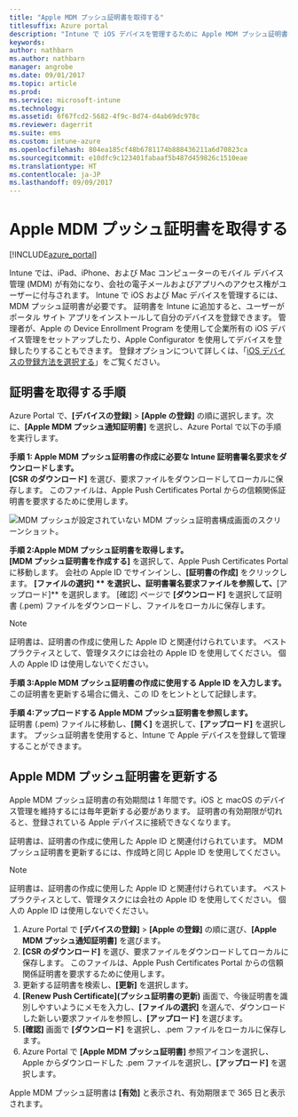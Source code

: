 ```yaml
---
title: "Apple MDM プッシュ証明書を取得する"
titlesuffix: Azure portal
description: "Intune で iOS デバイスを管理するために Apple MDM プッシュ証明書を取得する手順について説明します。\""
keywords: 
author: nathbarn
ms.author: nathbarn
manager: angrobe
ms.date: 09/01/2017
ms.topic: article
ms.prod: 
ms.service: microsoft-intune
ms.technology: 
ms.assetid: 6f67fcd2-5682-4f9c-8d74-d4ab69dc978c
ms.reviewer: dagerrit
ms.suite: ems
ms.custom: intune-azure
ms.openlocfilehash: 804ea185cf48b6781174b888436211a6d70823ca
ms.sourcegitcommit: e10dfc9c123401fabaaf5b487d459826c1510eae
ms.translationtype: HT
ms.contentlocale: ja-JP
ms.lasthandoff: 09/09/2017
---
```

# <a name="get-an-apple-mdm-push-certificate"></a>Apple MDM プッシュ証明書を取得する

[!INCLUDE[azure_portal](./includes/azure_portal.md)]

Intune では、iPad、iPhone、および Mac コンピューターのモバイル デバイス管理 (MDM) が有効になり、会社の電子メールおよびアプリへのアクセス権がユーザーに付与されます。 Intune で iOS および Mac デバイスを管理するには、MDM プッシュ証明書が必要です。 証明書を Intune に追加すると、ユーザーがポータル サイト アプリをインストールして自分のデバイスを登録できます。 管理者が、Apple の Device Enrollment Program を使用して企業所有の iOS デバイス管理をセットアップしたり、Apple Configurator を使用してデバイスを登録したりすることもできます。 登録オプションについて詳しくは、「[iOS デバイスの登録方法を選択する](enrollment-method-choose-ios.md)」をご覧ください。

## <a name="steps-to-get-your-certificate"></a>証明書を取得する手順
Azure Portal で、**[デバイスの登録]**  >  **[Apple の登録]** の順に選択します。次に、**[Apple MDM プッシュ通知証明書]** を選択し、Azure Portal で以下の手順を実行します。

**手順 1: Apple MDM プッシュ証明書の作成に必要な Intune 証明書署名要求をダウンロードします。**<br>
**[CSR のダウンロード]** を選び、要求ファイルをダウンロードしてローカルに保存します。 このファイルは、Apple Push Certificates Portal からの信頼関係証明書を要求するために使用します。

  ![MDM プッシュが設定されていない MDM プッシュ証明書構成画面のスクリーンショット。](./media/create-mdm-push-certificate.png)

**手順 2:Apple MDM プッシュ証明書を取得します。**<br>
**[MDM プッシュ証明書を作成する]** を選択して、Apple Push Certificates Portal に移動します。 会社の Apple ID でサインインし、**[証明書の作成]** をクリックします。 **[ファイルの選択] ** を選択し、証明書署名要求ファイルを参照して、**[アップロード]** を選択します。 [確認] ページで **[ダウンロード]** を選択して証明書 (.pem) ファイルをダウンロードし、ファイルをローカルに保存します。

> [!NOTE]
> 証明書は、証明書の作成に使用した Apple ID と関連付けられています。 ベスト プラクティスとして、管理タスクには会社の Apple ID を使用してください。 個人の Apple ID は使用しないでください。

**手順 3:Apple MDM プッシュ証明書の作成に使用する Apple ID を入力します。**<br>
この証明書を更新する場合に備え、この ID をヒントとして記録します。

**手順 4:アップロードする Apple MDM プッシュ証明書を参照します。**<br>
証明書 (.pem) ファイルに移動し、**[開く]** を選択して、**[アップロード]** を選択します。 プッシュ証明書を使用すると、Intune で Apple デバイスを登録して管理することができます。

## <a name="renew-apple-mdm-push-certificate"></a>Apple MDM プッシュ証明書を更新する
Apple MDM プッシュ証明書の有効期間は 1 年間です。iOS と macOS のデバイス管理を維持するには毎年更新する必要があります。 証明書の有効期限が切れると、登録されている Apple デバイスに接続できなくなります。

証明書は、証明書の作成に使用した Apple ID と関連付けられています。 MDM プッシュ証明書を更新するには、作成時と同じ Apple ID を使用してください。

> [!NOTE]
> 証明書は、証明書の作成に使用した Apple ID と関連付けられています。 ベスト プラクティスとして、管理タスクには会社の Apple ID を使用してください。 個人の Apple ID は使用しないでください。

1. Azure Portal で **[デバイスの登録]** > **[Apple の登録]** の順に選び、**[Apple MDM プッシュ通知証明書]** を選びます。
2. **[CSR のダウンロード]** を選び、要求ファイルをダウンロードしてローカルに保存します。 このファイルは、Apple Push Certificates Portal からの信頼関係証明書を要求するために使用します。
3. 更新する証明書を検索し、**[更新]** を選択します。
4. **[Renew Push Certificate]\(プッシュ証明書の更新\)** 画面で、今後証明書を識別しやすいようにメモを入力し、**[ファイルの選択]** を選んで、ダウンロードした新しい要求ファイルを参照し、**[アップロード]** を選びます。
5. **[確認]** 画面で **[ダウンロード]** を選択し、.pem ファイルをローカルに保存します。
6. Azure Portal で **[Apple MDM プッシュ証明書]** 参照アイコンを選択し、Apple からダウンロードした .pem ファイルを選択し、**[アップロード]** を選択します。

Apple MDM プッシュ証明書は **[有効]** と表示され、有効期限まで 365 日と表示されます。
